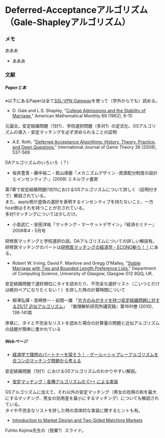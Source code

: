 # Deferred-Acceptanceアルゴリズム（Gale-Shapleyアルゴリズム）


### メモ

あああ

* あああ

### 文献

##### Paperと本

※以下にあるPaperは全て[SSL-VPN Gateway](https://gateway.itc.u-tokyo.ac.jp/dana-na/auth/url_default/welcome.cgi)を使って（学外からでも）読める。


* D. Gale and L.S. Shapley, "[College Admissions and the Stability of Marriage](http://www.jstor.org/stable/2312726)," American Mathematical Monthly 69 (1962), 9-15

元論文。安定結婚問題（1対1）、学校選択問題（多対1）の定式化、GSアルゴリズムの導入・安定マッチングを必ず求められることの証明


* A.E. Roth, "[Deferred Acceptance Algorithms: History, Theory, Practice, and Open Questions](http://link.springer.com/article/10.1007/s00182-008-0117-6)," International Journal of Game Theory 36 (2008), 537-569

DAアルゴリズムのいろいろ（？）


* 坂井豊貴・藤中裕二・若山琢磨『メカニズムデザイン -資源配分制度の設計とインセンティブ-』(2008) ミネルヴァ書房

第7章で安定結婚問題(1対1)におけるGSアルゴリズムについて詳しく（証明付きで）解説されている。  
また、apply側が虚偽の選好を表明するインセンティブを持たないこと、一方host側はそれを持つことが示されている。  
多対1マッチングについては少しだけ。


* 小島武仁・安田洋祐「マッチング・マーケットデザイン」『経済セミナー』2009年4・5月号

研修医マッチングと学校選択の話。DAアルゴリズムについての詳しい解説有。研修医マッチングのパートは[研修医マッチングの経済学 - ECONO斬り！！](http://blog.livedoor.jp/yagena/archives/50536286.html)にある。


* Robert W. Irving, David F. Manlove and Gregg O’Malley, "[Stable Marriage with Ties and Bounded Length Preference Lists](http://dcs.gla.ac.uk/publications/PAPERS/8279/SMTI-bounded.pdf)," Department of Computing Science, University of Glasgow, Glasgow G12 8QQ, UK.

安定結婚問題で選好順位にタイを認めたり、不完全な選好リスト（こいつとだけは絶対ペアになりたくない！）を許した時の計算時間について

* 柳澤弘揮・宮崎修一・岩間一雄 「[片方のみがタイを持つ安定結婚問題に対する25/17 近似アルゴリズム](http://www.kurims.kyoto-u.ac.jp/~kyodo/kokyuroku/contents/pdf/1691-21.pdf)」 『数理解析研究所講究録』第1691巻 (2010), 136-141頁

序章に、タイと不完全なリストを認めた場合の計算量の問題と近似アルゴリズムの話題が簡単に書かれている


##### Webページ

* [経済学で理想のパートナーを探そう！ - ゲール＝シャプレーアルゴリズムを合コンのマッチング問題から考える](http://toyokeizai.net/articles/-/11584)

安定結婚問題（1対1）におけるGSアルゴリズムのわかりやすい解説。


* [安定マッチング - 各種アルゴリズムの C++ による実装](http://www.prefield.com/algorithm/misc/stable_matching.html)

GSアルゴリズムに加えて、それ以外の安定マッチング（男女の効用の和を最大にするマッチング、男女の効用差を最小にするマッチング）についても解説されている。  
タイや不完全なリストを許した時の具体的な実装に関するヒントも有。


* [Introduction to Market Design and Two-Sided Matching Markets](https://docs.google.com/viewer?a=v&pid=sites&srcid=ZGVmYXVsdGRvbWFpbnxmdWhpdG9rb2ppbWFlY29ub21pY3N8Z3g6NmVkYWU1ZGU5NDZkMWZh)

Fuhito Kojima先生の（授業?）スライド。




